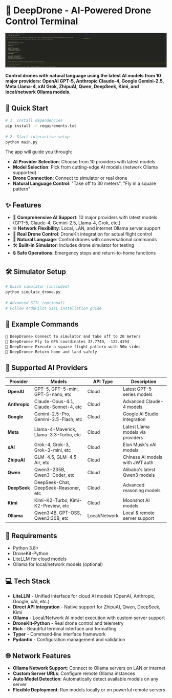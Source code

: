 # 🚁 DeepDrone - AI-Powered Drone Control Terminal

![DeepDrone Demo](media/demo.png)

**Control drones with natural language using the latest AI models from 10 major providers: OpenAI GPT-5, Anthropic Claude-4, Google Gemini-2.5, Meta Llama-4, xAI Grok, ZhipuAI, Qwen, DeepSeek, Kimi, and local/network Ollama models.**

## 🚀 Quick Start

```bash
# 1. Install dependencies
pip install -r requirements.txt

# 2. Start interactive setup
python main.py
```

The app will guide you through:
- **AI Provider Selection**: Choose from 10 providers with latest models
- **Model Selection**: Pick from cutting-edge AI models (network Ollama supported)
- **Drone Connection**: Connect to simulator or real drone
- **Natural Language Control**: "Take off to 30 meters", "Fly in a square pattern"

## ✨ Features

- 🤖 **Comprehensive AI Support**: 10 major providers with latest models (GPT-5, Claude-4, Gemini-2.5, Llama-4, Grok, etc.)
- 🌐 **Network Flexibility**: Local, LAN, and internet Ollama server support
- 🚁 **Real Drone Control**: DroneKit integration for actual flight control
- 💬 **Natural Language**: Control drones with conversational commands
- 🛠️ **Built-in Simulator**: Includes drone simulator for testing
- 🔒 **Safe Operations**: Emergency stops and return-to-home functions

## 🛠️ Simulator Setup

```bash
# Quick simulator (included)
python simulate_drone.py

# Advanced SITL (optional)
# Follow ArduPilot SITL installation guide
```

## 📝 Example Commands

```
🚁 DeepDrone> Connect to simulator and take off to 20 meters
🚁 DeepDrone> Fly to GPS coordinates 37.7749, -122.4194
🚁 DeepDrone> Execute a square flight pattern with 50m sides
🚁 DeepDrone> Return home and land safely
```

## 🤖 Supported AI Providers

| Provider | Models | API Type | Description |
|----------|--------|----------|-------------|
| **OpenAI** | GPT-5, GPT-5-mini, GPT-5-nano, etc | Cloud | Latest GPT-5 series models |
| **Anthropic** | Claude-Opus-4.1, Claude-Sonnet-4, etc | Cloud | Advanced Claude-4 models |
| **Google** | Gemini-2.5-Pro, Gemini-2.5-Flash, etc | Cloud | Google AI Studio integration |
| **Meta** | Llama-4-Maverick, Llama-3.3-Turbo, etc | Cloud | Latest Llama models via providers |
| **xAI** | Grok-4, Grok-3, Grok-3-mini, etc | Cloud | Elon Musk's xAI models |
| **ZhipuAI** | GLM-4.5, GLM-4.5-Air, etc | Cloud | Chinese AI models with JWT auth |
| **Qwen** | Qwen3-235B, Qwen3-Coder, etc | Cloud | Alibaba's latest Qwen3 models |
| **DeepSeek** | DeepSeek-Chat, DeepSeek-Reasoner, etc | Cloud | Advanced reasoning models |
| **Kimi** | Kimi-K2-Turbo, Kimi-K2-Preview, etc | Cloud | Moonshot AI models |
| **Ollama** | Qwen3:4B, GPT-OSS, Qwen3:30B, etc | Local/Network | Local & remote server support |

## 🔧 Requirements

- Python 3.8+
- DroneKit-Python
- LiteLLM for cloud models
- Ollama for local/network models (optional)

## 💻 Tech Stack

- **LiteLLM** - Unified interface for cloud AI models (OpenAI, Anthropic, Google, xAI, etc.)
- **Direct API Integration** - Native support for ZhipuAI, Qwen, DeepSeek, Kimi
- **Ollama** - Local/Network AI model execution with custom server support
- **DroneKit-Python** - Real drone control and telemetry
- **Rich** - Beautiful terminal interface and formatting
- **Typer** - Command-line interface framework
- **Pydantic** - Configuration management and validation

## 🌐 Network Features

- **Ollama Network Support**: Connect to Ollama servers on LAN or internet
- **Custom Server URLs**: Configure remote Ollama instances
- **Auto Model Detection**: Automatically detect available models on any server
- **Flexible Deployment**: Run models locally or on powerful remote servers